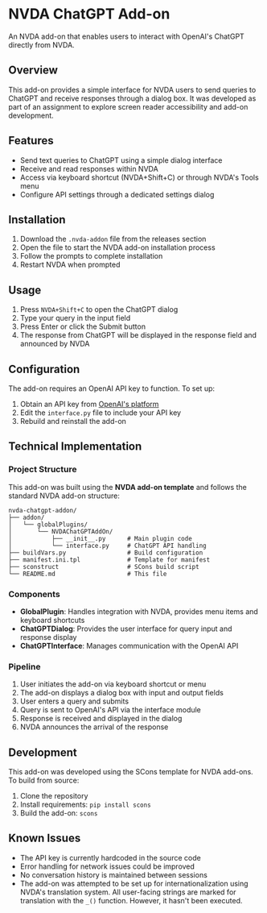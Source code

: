 # NVDA ChatGPT Add-on

An NVDA add-on that enables users to interact with OpenAI's ChatGPT directly from NVDA.

## Overview

This add-on provides a simple interface for NVDA users to send queries to ChatGPT and receive responses through a dialog box. It was developed as part of an assignment to explore screen reader accessibility and add-on development.

## Features

- Send text queries to ChatGPT using a simple dialog interface
- Receive and read responses within NVDA
- Access via keyboard shortcut (NVDA+Shift+C) or through NVDA's Tools menu
- Configure API settings through a dedicated settings dialog

## Installation

1. Download the `.nvda-addon` file from the releases section
2. Open the file to start the NVDA add-on installation process
3. Follow the prompts to complete installation
4. Restart NVDA when prompted

## Usage

1. Press `NVDA+Shift+C` to open the ChatGPT dialog
2. Type your query in the input field
3. Press Enter or click the Submit button
4. The response from ChatGPT will be displayed in the response field and announced by NVDA

## Configuration

The add-on requires an OpenAI API key to function. To set up:

1. Obtain an API key from [OpenAI's platform](https://platform.openai.com/)
2. Edit the `interface.py` file to include your API key
3. Rebuild and reinstall the add-on

## Technical Implementation

### Project Structure

This add-on was built using the **NVDA add-on template** and follows the standard NVDA add-on structure:

```
nvda-chatgpt-addon/
├── addon/
│   └── globalPlugins/
│       └── NVDAChatGPTAddOn/
│           ├── __init__.py      # Main plugin code
│           └── interface.py     # ChatGPT API handling
├── buildVars.py                 # Build configuration
├── manifest.ini.tpl             # Template for manifest
├── sconstruct                   # SCons build script
└── README.md                    # This file
```

### Components

- **GlobalPlugin**: Handles integration with NVDA, provides menu items and keyboard shortcuts
- **ChatGPTDialog**: Provides the user interface for query input and response display
- **ChatGPTInterface**: Manages communication with the OpenAI API

### Pipeline

1. User initiates the add-on via keyboard shortcut or menu
2. The add-on displays a dialog box with input and output fields
3. User enters a query and submits
4. Query is sent to OpenAI's API via the interface module
5. Response is received and displayed in the dialog
6. NVDA announces the arrival of the response


## Development

This add-on was developed using the SCons template for NVDA add-ons. To build from source:

1. Clone the repository
2. Install requirements: `pip install scons`
3. Build the add-on: `scons`

## Known Issues

- The API key is currently hardcoded in the source code
- Error handling for network issues could be improved
- No conversation history is maintained between sessions
- The add-on was attempted to be set up for internationalization using NVDA's translation system. All user-facing strings are marked for translation with the `_()` function. However, it hasn't been executed.
